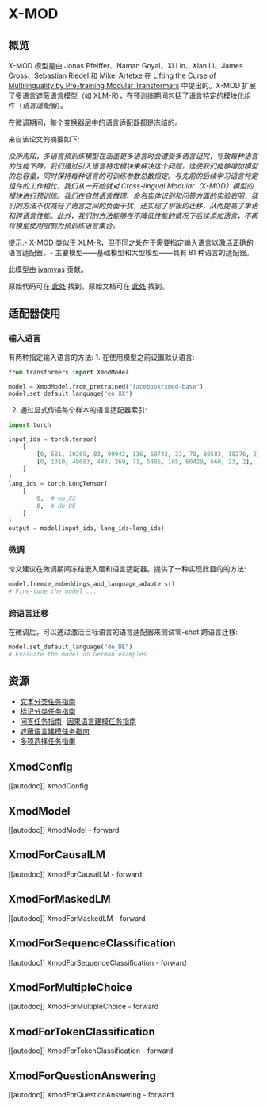 <!--版权 2023 年 HuggingFace 团队。保留所有权利。
根据 Apache 许可证第 2.0 版（“许可证”）授权；除非符合许可证要求，否则不得使用此文件。您可以在以下位置获取许可证的副本
http://www.apache.org/licenses/LICENSE-2.0
除非适用法律要求或书面同意，根据许可证分发的软件是基于“按原样”基础分发的，无论是明示的还是暗示的。请查看许可证以了解特定语言下的权限和限制。
⚠️请注意，此文件是 Markdown 格式的，但包含了我们的文档构建器的特定语法（类似于 MDX），可能无法在您的 Markdown 查看器中正确显示。
-->
# X-MOD

## 概览

X-MOD 模型是由 Jonas Pfeiffer、Naman Goyal、Xi Lin、Xian Li、James Cross、Sebastian Riedel 和 Mikel Artetxe 在 [Lifting the Curse of Multilinguality by Pre-training Modular Transformers](http://dx.doi.org/10.18653/v1/2022.naacl-main.255) 中提出的。X-MOD 扩展了多语言遮蔽语言模型（如 [XLM-R](xlm-roberta)），在预训练期间包括了语言特定的模块化组件（_语言适配器_）。

在微调期间，每个变换器层中的语言适配器都是冻结的。

来自该论文的摘要如下:

*众所周知，多语言预训练模型在涵盖更多语言时会遭受多语言诅咒，导致每种语言的性能下降。我们通过引入语言特定模块来解决这个问题，这使我们能够增加模型的总容量，同时保持每种语言的可训练参数总数恒定。与先前的后续学习语言特定组件的工作相比，我们从一开始就对 Cross-lingual Modular（X-MOD）模型的模块进行预训练。我们在自然语言推理、命名实体识别和问答方面的实验表明，我们的方法不仅减轻了语言之间的负面干扰，还实现了积极的迁移，从而提高了单语和跨语言性能。此外，我们的方法能够在不降低性能的情况下后续添加语言，不再将模型使用限制为预训练语言集合。*

提示:- X-MOD 类似于 [XLM-R](xlm-roberta)，但不同之处在于需要指定输入语言以激活正确的语言适配器。- 主要模型——基础模型和大型模型——具有 81 种语言的适配器。

此模型由 [jvamvas](https://huggingface.co/jvamvas) 贡献。

原始代码可在 [此处](https://github.com/facebookresearch/fairseq/tree/58cc6cca18f15e6d56e3f60c959fe4f878960a60/fairseq/models/xmod) 找到，原始文档可在 [此处](https://github.com/facebookresearch/fairseq/tree/58cc6cca18f15e6d56e3f60c959fe4f878960a60/examples/xmod) 找到。

## 适配器使用

### 输入语言

有两种指定输入语言的方法: 1. 在使用模型之前设置默认语言:

```python
from transformers import XmodModel

model = XmodModel.from_pretrained("facebook/xmod-base")
model.set_default_language("en_XX")
```

2. 通过显式传递每个样本的语言适配器索引:
```python
import torch

input_ids = torch.tensor(
    [
        [0, 581, 10269, 83, 99942, 136, 60742, 23, 70, 80583, 18276, 2],
        [0, 1310, 49083, 443, 269, 71, 5486, 165, 60429, 660, 23, 2],
    ]
)
lang_ids = torch.LongTensor(
    [
        0,  # en_XX
        8,  # de_DE
    ]
)
output = model(input_ids, lang_ids=lang_ids)
```

### 微调

论文建议在微调期间冻结嵌入层和语言适配器。提供了一种实现此目的的方法:
```python
model.freeze_embeddings_and_language_adapters()
# Fine-tune the model ...
```

### 跨语言迁移

在微调后，可以通过激活目标语言的语言适配器来测试零-shot 跨语言迁移:

```python
model.set_default_language("de_DE")
# Evaluate the model on German examples ...
```

## 资源

- [文本分类任务指南](../tasks/sequence_classification)
- [标记分类任务指南](../tasks/token_classification)
- [问答任务指南](../tasks/question_answering)- [因果语言建模任务指南](../tasks/language_modeling)
- [遮蔽语言建模任务指南](../tasks/masked_language_modeling)
- [多项选择任务指南](../tasks/multiple_choice)

## XmodConfig

[[autodoc]] XmodConfig

## XmodModel

[[autodoc]] XmodModel
    - forward

## XmodForCausalLM

[[autodoc]] XmodForCausalLM
    - forward

## XmodForMaskedLM

[[autodoc]] XmodForMaskedLM
    - forward

## XmodForSequenceClassification

[[autodoc]] XmodForSequenceClassification
    - forward

## XmodForMultipleChoice

[[autodoc]] XmodForMultipleChoice
    - forward

## XmodForTokenClassification

[[autodoc]] XmodForTokenClassification
    - forward

## XmodForQuestionAnswering

[[autodoc]] XmodForQuestionAnswering
    - forward
